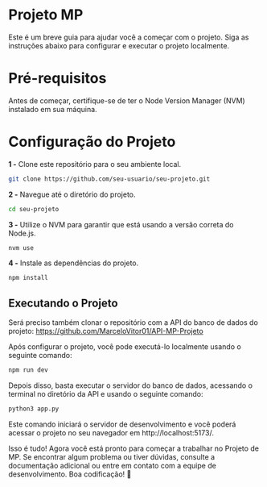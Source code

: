# Projeto MP
Este é um breve guia para ajudar você a começar com o projeto. Siga as instruções abaixo para configurar e executar o projeto localmente.

# Pré-requisitos
Antes de começar, certifique-se de ter o Node Version Manager (NVM) instalado em sua máquina.

# Configuração do Projeto
**1 -** Clone este repositório para o seu ambiente local.

```bash
git clone https://github.com/seu-usuario/seu-projeto.git
```
**2 -** Navegue até o diretório do projeto.

```bash
cd seu-projeto
```
**3 -** Utilize o NVM para garantir que está usando a versão correta do Node.js.

```bash
nvm use
```
**4 -** Instale as dependências do projeto.

```bash
npm install
```
## Executando o Projeto
Será preciso também clonar o repositório com a API do banco de dados do projeto:
https://github.com/MarceloVitor01/API-MP-Projeto

Após configurar o projeto, você pode executá-lo localmente usando o seguinte comando:

```bash
npm run dev
```

Depois disso, basta executar o servidor do banco de dados, acessando o terminal no diretório da API e usando o seguinte comando:

```bash
python3 app.py
```

Este comando iniciará o servidor de desenvolvimento e você poderá acessar o projeto no seu navegador em http://localhost:5173/.


Isso é tudo! Agora você está pronto para começar a trabalhar no Projeto de MP. Se encontrar algum problema ou tiver dúvidas, consulte a documentação adicional ou entre em contato com a equipe de desenvolvimento. Boa codificação! 🚀
